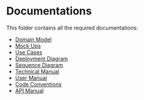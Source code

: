 # Documentations
This folder contains all the required documentations:
- [Domain Model](https://github.com/SELab-2/OSOC-2/tree/documentation/docs/Domain%20Model)
- [Mock Ups](https://github.com/SELab-2/OSOC-2/tree/documentation/docs/Mock%20Ups)
- [Use Cases](https://github.com/SELab-2/OSOC-2/blob/documentation/docs/Use%20cases.pdf)
- [Deployment Diagram](https://github.com/SELab-2/OSOC-2/blob/documentation/docs/Deployment%20diagram.pdf)
- [Sequence Diagram]()
- [Technical Manual](https://github.com/SELab-2/OSOC-2/blob/documentation/docs/docker_quick_guide.md)
- [User Manual](https://github.com/SELab-2/OSOC-2/blob/documentation/docs/user_manual.md)
- [Code Conventions](https://github.com/SELab-2/OSOC-2/blob/documentation/docs/conventions.md)
- [API Manual](https://github.com/SELab-2/OSOC-2/blob/documentation/docs/searching.md)
